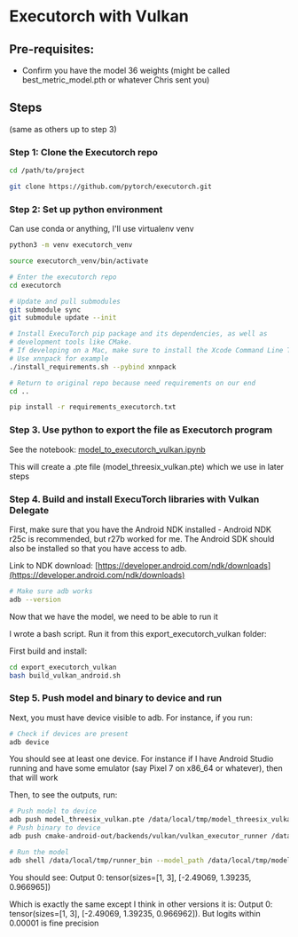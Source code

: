 # Executorch with Vulkan

## Pre-requisites:

- Confirm you have the model 36 weights (might be called best_metric_model.pth or whatever Chris sent you)

## Steps

(same as others up to step 3)

### Step 1: Clone the Executorch repo

```sh
cd /path/to/project

git clone https://github.com/pytorch/executorch.git
```

### Step 2: Set up python environment

Can use conda or anything, I'll use virtualenv venv

```sh
python3 -m venv executorch_venv

source executorch_venv/bin/activate

# Enter the executorch repo
cd executorch

# Update and pull submodules
git submodule sync
git submodule update --init

# Install ExecuTorch pip package and its dependencies, as well as
# development tools like CMake.
# If developing on a Mac, make sure to install the Xcode Command Line Tools first.
# Use xnnpack for example
./install_requirements.sh --pybind xnnpack

# Return to original repo because need requirements on our end
cd ..

pip install -r requirements_executorch.txt
```

### Step 3. Use python to export the file as Executorch program

See the notebook: [model_to_executorch_vulkan.ipynb](./model_to_executorch_vulkan.ipynb)

This will create a .pte file (model_threesix_vulkan.pte) which we use in later steps

### Step 4. Build and install ExecuTorch libraries with Vulkan Delegate

First, make sure that you have the Android NDK installed - Android NDK r25c is recommended, but r27b worked for me. The Android SDK should also be installed so that you have access to adb.

Link to NDK download: [https://developer.android.com/ndk/downloads](https://developer.android.com/ndk/downloads)

```sh
# Make sure adb works
adb --version
```

Now that we have the model, we need to be able to run it

I wrote a bash script. Run it from this export_executorch_vulkan folder:

First build and install:

```sh
cd export_executorch_vulkan
bash build_vulkan_android.sh
```

### Step 5. Push model and binary to device and run

Next, you must have device visible to adb. For instance, if you run:

```sh
# Check if devices are present
adb device
```

You should see at least one device. For instance if I have Android Studio running and have some emulator (say Pixel 7 on x86_64 or whatever), then that will work

Then, to see the outputs, run:

```sh
# Push model to device
adb push model_threesix_vulkan.pte /data/local/tmp/model_threesix_vulkan.pte
# Push binary to device
adb push cmake-android-out/backends/vulkan/vulkan_executor_runner /data/local/tmp/runner_bin

# Run the model
adb shell /data/local/tmp/runner_bin --model_path /data/local/tmp/model_threesix_vulkan.pte
```

You should see: Output 0: tensor(sizes=[1, 3], [-2.49069, 1.39235, 0.966965])

Which is exactly the same except I think in other versions it is: Output 0: tensor(sizes=[1, 3], [-2.49069, 1.39235, 0.966962]). But logits within 0.00001 is fine precision
